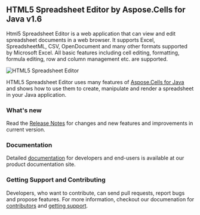 ## HTML5 Spreadsheet Editor by Aspose.Cells for Java v1.6

Html5 Spreadsheet Editor is a web application that can view and edit spreadsheet documents in a web browser. It supports Excel, SpreadsheetML, CSV, OpenDocument and many other formats supported by Microsoft Excel. All basic features including cell editing, formatting, formula editing, row and column management etc. are supported.

![HTML5 Spreadsheet Editor](http://i.imgur.com/K79yltf.png)

HTML5 Spreadsheet Editor uses many features of [Aspose.Cells for Java](https://www.aspose.com/products/cells/java) and shows how to use them to create, manipulate and render a spreadsheet in your Java application.

### What's new

Read the [Release Notes](https://github.com/AsposeShowcase/Html5_Spreadsheet_Editor_by_Aspose.Cells_for_Java/releases/tag/v1.6.0) for changes and new features and improvements in current version.

### Documentation

Detailed [documentation](https://docs.aspose.com//display/cellsjava/1.1.1+Introduction) for developers and end-users is available at our product documentation site.

### Getting Support and Contributing

Developers, who want to contribute, can send pull requests, report bugs and propose features. For more information, checkout our documenation for [contributors](https://docs.aspose.com//display/cellsjava/Spreadsheet+Editor+Getting+Started#SpreadsheetEditorGettingStarted-Contribute) and [getting support](https://docs.aspose.com//display/cellsjava/Spreadsheet+Editor+Getting+Started#SpreadsheetEditorGettingStarted-Support).

